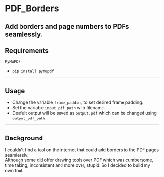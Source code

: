 # PDF_Borders

Add borders and page numbers to PDFs seamlessly.
---
## Requirements
`PyMuPDF`
- `pip install pymupdf` 


---
## Usage
- Change the variable `frame_padding` to set desired frame padding.
- Set the variable `input_pdf_path` with filename.
- Deafult output will be saved as `output.pdf` which can be changed using `output_pdf_path`
---
## Background

I couldn't find a tool on the internet that could add borders to the PDF pages seamlessly.<br>
Although some did offer drawing tools over PDF which was cumbersome, time taking, inconsistent and more over, stupid. 
So I decided to build my own tool.
